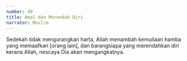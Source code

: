 ```yaml
---
number: 40
title: Amal dan Merendah Diri
narrator: Muslim
---
```


Sedekah tidak mengurangkan harta, Allah menambah kemuliaan hamba yang memaafkan [orang lain], dan barangsiapa yang merendahkan diri kerana Allah, nescaya Dia akan mengangkatnya.
